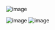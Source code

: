 ![image](https://github.com/user-attachments/assets/5699da76-d4da-476a-9f3f-922c1488b3ad)

![image](https://github.com/user-attachments/assets/1a2a7eb3-ff0d-4495-9d61-23ea76c9a831)
![image](https://github.com/user-attachments/assets/72de4872-882b-4e10-85d9-8d1eb7693bd8)
